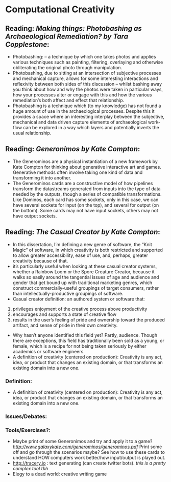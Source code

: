# Computational Creativity

## Reading: *Making things: Photobashing as Archaeological Remediation? by Tara Copplestone*: 
- Photobashing: – a technique by which one takes photos and applies various techniques such as painting, filtering, overlaying and otherwise obliterating the original photo through manipulation.
- Photobashing, due to sitting at an intersection of subjective processes and mechanical capture, allows for some interesting interactions and reflexivity between both sides of this discussion – whilst bashing away you think about how and why the photos were taken in particular ways, how your processes alter or engage with this and how the various remediation’s both affect and effect that relationship.
- Photobashing is a technique which (to my knowledge) has not found a huge amount of use in the archaeological processes. Despite this it provides a space where an interesting interplay between the subjective, mechanical and data driven capture elements of archaeological work-flow can be explored in a way which layers and potentially inverts the usual relationship.

## Reading: *Generonimos by Kate Compton*:
- The Generominos are a physical instantiation of a new framework by Kate Compton for thinking about generative interactive art and games. Generative methods often involve taking one kind of data and transforming it into another.
- The Generominos cards are a constructive model of how pipelines transform the datastreams generated from inputs into the type of data needed by the outputs, though a series of compatible transformations. Like Dominos, each card has some sockets, only in this case, we can have several sockets for input (on the top), and several for output (on the bottom). Some cards may not have input sockets, others may not have output sockets.

## Reading: *The Casual Creator by Kate Compton*:
- In this dissertation, I’m defining a new genre of software, the “Knit Magic” of software, in which creativity is both restricted and supported to allow greater accessibility, ease of use, and, perhaps, greater creativity because of that.
- it’s particularly useful when looking at these casual creator systems, whether a Rainbow Loom or the Spore Creature Creator, because it walks so easily around the tangential issues of age and audience and gender that get bound up with traditional marketing genres, which construct commercially-useful groupings of target consumers, rather than intellectually-productive groupings of software.
- Casual creator definition: 
an authored system or software that:
1. privileges enjoyment of the creative process above productivity
2. encourages and supports a state of creative flow
3. results in the user’s feeling of pride and ownership toward the produced artifact, and sense of pride in their own creativity.
- Why hasn’t anyone identified this field yet?
Partly, audience.  Though there are exceptions, this field has traditionally been sold as a young, or female, which is a recipe for not being taken seriously by either academics or software engineers.
- A definition of creativity (centered on production): Creativity is any act, idea, or product that changes an existing domain, or that transforms an existing domain into a new one.



### Definition:

- A definition of creativity (centered on production): Creativity is any act, idea, or product that changes an existing domain, or that transforms an existing domain into a new one.
### Issues/Debates:

### Tools/Exercises?:

- Maybe print of some Generonimos and try and apply it to a game? *http://www.galaxykate.com/generominos/generominos.pdf* Print some off and go through the scenarios maybe? See how to use these cards to understand HOW computers work better/how input/output is played out. 
- http://tracery.io : text generating (can create twitter bots). *this is a pretty complex tool tbh*
- Elegy to a dead world: creative writing game
